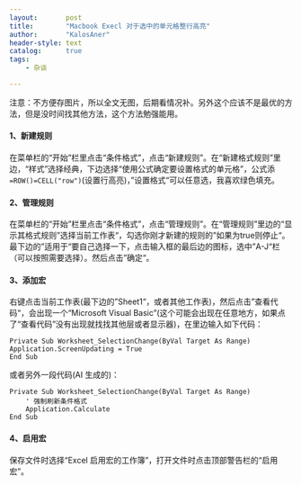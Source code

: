 ```yaml
---
layout:       post
title:        "Macbook Execl 对于选中的单元格整行高亮"
author:       "KalosAner"
header-style: text
catalog:      true
tags:
    - 杂谈

---
```


注意：不方便存图片，所以全文无图，后期看情况补。另外这个应该不是最优的方法，但是没时间找其他方法，这个方法勉强能用。
#### 1、新建规则
在菜单栏的“开始”栏里点击“条件格式”，点击“新建规则”。在“新建格式规则”里边，“样式”选择经典，下边选择“使用公式确定要设置格式的单元格”，公式添`=ROW()=CELL("row")`(设置行高亮)，”设置格式“可以任意选，我喜欢绿色填充。

#### 2、管理规则
在菜单栏的“开始”栏里点击“条件格式”，点击“管理规则”。在“管理规则”里边的“显示其格式规则”选择当前工作表“，勾选你刚才新建的规则的”如果为true则停止“。
最下边的”适用于“要自己选择一下，点击输入框的最后边的图标，选中”A-J“栏（可以按照需要选择）。然后点击”确定“。
#### 3、添加宏
右键点击当前工作表(最下边的”Sheet1“，或者其他工作表)，然后点击”查看代码“，会出现一个“Microsoft Visual Basic”(这个可能会出现在任意地方，如果点了“查看代码”没有出现就找找其他层或者显示器)，在里边输入如下代码：
```
Private Sub Worksheet_SelectionChange(ByVal Target As Range)
Application.ScreenUpdating = True
End Sub
```

或者另外一段代码(AI 生成的)：
```
Private Sub Worksheet_SelectionChange(ByVal Target As Range)
    ' 强制刷新条件格式
    Application.Calculate
End Sub
```

#### 4、启用宏
保存文件时选择“Excel 启用宏的工作簿”，打开文件时点击顶部警告栏的“启用宏”。
